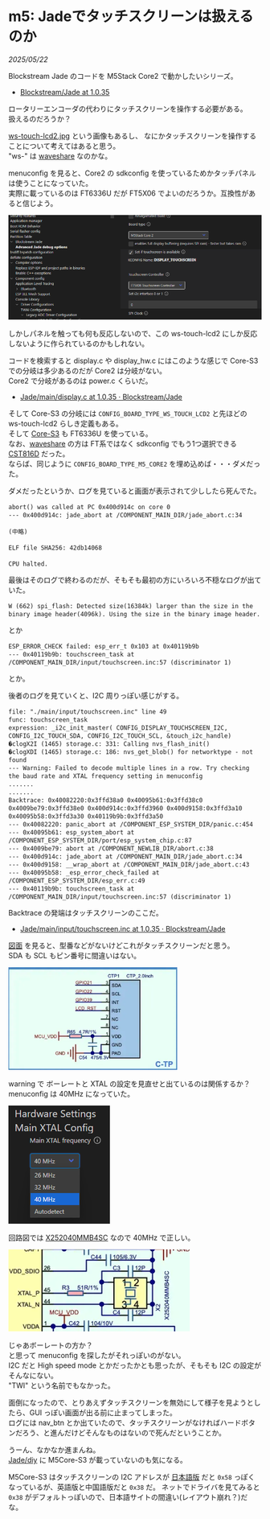 # m5: Jadeでタッチスクリーンは扱えるのか

_2025/05/22_

Blockstream Jade のコードを M5Stack Core2 で動かしたいシリーズ。

* [Blockstream/Jade at 1.0.35](https://github.com/Blockstream/Jade/tree/1.0.35)

ロータリーエンコーダの代わりにタッチスクリーンを操作する必要がある。  
扱えるのだろうか？

[ws-touch-lcd2.jpg](https://github.com/Blockstream/Jade/blob/1.0.35/diy/img/ws-touch-lcd2.jpg) という画像もあるし、
なにかタッチスクリーンを操作することについて考えてはあると思う。  
"ws-" は [waveshare](https://github.com/Blockstream/Jade/blob/1.0.35/diy/README.md#waveshare-s3-touch-lcd-2) なのかな。

menuconfig を見ると、Core2 の sdkconfig を使っているためかタッチパネルは使うことになっていた。  
実際に載っているのは FT6336U だが FT5X06 でよいのだろうか。互換性があると信じよう。

![image](images/20250522a-1.png)

しかしパネルを触っても何も反応しないので、この ws-touch-lcd2 にしか反応しないように作られているのかもしれない。

コードを検索すると display.c や display_hw.c にはこのような感じで Core-S3 での分岐は多少あるのだが Core2 は分岐がない。  
Core2 で分岐があるのは power.c くらいだ。

* [Jade/main/display.c at 1.0.35 · Blockstream/Jade](https://github.com/Blockstream/Jade/blob/1.0.35/main/display.c#L186)

そして Core-S3 の分岐には `CONFIG_BOARD_TYPE_WS_TOUCH_LCD2` と先ほどの ws-touch-lcd2 らしき定義もある。  
そして [Core-S3]([CoreS3](https://docs.m5stack.com/ja/core/CoreS3)) も FT6336U を使っている。  
なお、[waveshare](https://github.com/Blockstream/Jade/blob/1.0.35/diy/README.md#waveshare-s3-touch-lcd-2) の方は FT系ではなく sdkconfig でもう1つ選択できる [CST816D](https://www.waveshare.com/product/esp32-s3-touch-lcd-2.htm) だった。  
ならば、同じように `CONFIG_BOARD_TYPE_M5_CORE2` を埋め込めば・・・ダメだった。

ダメだったというか、ログを見ていると画面が表示されて少ししたら死んでた。

```log
abort() was called at PC 0x400d914c on core 0
--- 0x400d914c: jade_abort at /COMPONENT_MAIN_DIR/jade_abort.c:34

(中略)

ELF file SHA256: 42db14068

CPU halted.
```

最後はそのログで終わるのだが、そもそも最初の方にいろいろ不穏なログが出ていた。

```log
W (662) spi_flash: Detected size(16384k) larger than the size in the binary image header(4096k). Using the size in the binary image header.
```

とか

```log
ESP_ERROR_CHECK failed: esp_err_t 0x103 at 0x40119b9b
--- 0x40119b9b: touchscreen_task at /COMPONENT_MAIN_DIR/input/touchscreen.inc:57 (discriminator 1)
```

とか。

後者のログを見ていくと、I2C 周りっぽい感じがする。

```log
file: "./main/input/touchscreen.inc" line 49
func: touchscreen_task
expression: _i2c_init_master( CONFIG_DISPLAY_TOUCHSCREEN_I2C, CONFIG_I2C_TOUCH_SDA, CONFIG_I2C_TOUCH_SCL, &touch_i2c_handle)
�clogX2I (1465) storage.c: 331: Calling nvs_flash_init()
�clogXDI (1465) storage.c: 186: nvs_get_blob() for networktype - not found
--- Warning: Failed to decode multiple lines in a row. Try checking the baud rate and XTAL frequency setting in menuconfig
.......
.......
Backtrace: 0x40082220:0x3ffd38a0 0x40095b61:0x3ffd38c0 0x4009be79:0x3ffd38e0 0x400d914c:0x3ffd3960 0x400d9158:0x3ffd3a10 0x40095b58:0x3ffd3a30 0x40119b9b:0x3ffd3a50
--- 0x40082220: panic_abort at /COMPONENT_ESP_SYSTEM_DIR/panic.c:454
--- 0x40095b61: esp_system_abort at /COMPONENT_ESP_SYSTEM_DIR/port/esp_system_chip.c:87
--- 0x4009be79: abort at /COMPONENT_NEWLIB_DIR/abort.c:38
--- 0x400d914c: jade_abort at /COMPONENT_MAIN_DIR/jade_abort.c:34
--- 0x400d9158: __wrap_abort at /COMPONENT_MAIN_DIR/jade_abort.c:43
--- 0x40095b58: _esp_error_check_failed at /COMPONENT_ESP_SYSTEM_DIR/esp_err.c:49
--- 0x40119b9b: touchscreen_task at /COMPONENT_MAIN_DIR/input/touchscreen.inc:57 (discriminator 1)
```

Backtrace の発端はタッチスクリーンのここだ。

* [Jade/main/input/touchscreen.inc at 1.0.35 · Blockstream/Jade](https://github.com/Blockstream/Jade/blob/1.0.35/main/input/touchscreen.inc#L57)

[図面](https://docs.m5stack.com/ja/core/core2) を見ると、型番などがないけどこれがタッチスクリーンだと思う。  
SDA も SCL もピン番号に間違いはない。

![image](images/20250522a-2.png)

warning で ボーレートと XTAL の設定を見直せと出ているのは関係するか？  
menuconfig は 40MHz になっていた。

![image](images/20250522a-3.png)

回路図では [X252040MMB4SC](https://jlcpcb.com/partdetail/344731-X252040MMB4SC/C371134) なので 40MHz で正しい。

![image](images/20250522a-4.png)

じゃあボーレートの方か？  
と思って menuconfig を探したがそれっぽいのがない。  
I2C だと High speed mode とかだったかとも思ったが、そもそも I2C の設定がそんなにない。  
"TWI" という名前でもなかった。

面倒になったので、とりあえずタッチスクリーンを無効にして様子を見ようとしたら、GUI っぽい画面が出る前に止まってしまった。  
ログには nav_btn とか出ていたので、タッチスクリーンがなければハードボタンだろう、と進んだけどそんなものはないので死んだということか。

うーん、なかなか進まんね。  
[Jade/diy](https://github.com/Blockstream/Jade/blob/1.0.35/diy/README.md) に M5Core-S3 が載っていないのも気になる。

M5Core-S3 はタッチスクリーンの I2C アドレスが [日本語版](https://docs.m5stack.com/ja/core/CoreS3) だと `0x58` っぽくなっているが、英語版と中国語版だと `0x38` だ。
ネットでドライバを見てみると `0x38` がデフォルトっぽいので、日本語サイトの間違い(レイアウト崩れ？)だな。
